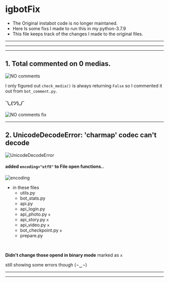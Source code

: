 # igbotFix
* The Original instabot code is no longer maintaned. <br>
* Here Is some fixs I made to run this in my python-3.7.9 <br>
* This file keeps track of the changes I made to the original files. <br>


--------------------------
--------------------------
--------------------------


## 1. Total commented on 0 medias.
![NO comments](https://user-images.githubusercontent.com/71658024/116228184-c2233980-a776-11eb-986c-e0db07e8b851.jpg) <br>

I only figured out `check_media()` is always returning `False` so I commented it out from `bot_comment.py`. <br> 

#### ¯\\\_(ツ)\_/¯ <br>
![NO comments fix](https://user-images.githubusercontent.com/71658024/116227568-1bd73400-a776-11eb-9622-18c9bad56882.jpg) <br>



---
## 2. UnicodeDecodeError: 'charmap' codec can't decode
![UnicodeDecodeError](https://user-images.githubusercontent.com/71658024/116223186-19261000-a771-11eb-9819-c97063114d7c.jpg) <br>

#### added `encoding="utf8"` to File open functions..
![encoding](https://user-images.githubusercontent.com/71658024/116225178-54294300-a773-11eb-9117-a394884f076d.jpg) <br>

- in these files
    - utils.py
    - bot_stats.py
    - api.py
    - api_login.py
    - api_photo.py `x`
    - api_story.py `x`
    - api_video.py `x`
    - bot_checkpoint.py `x`
    - prepare.py
<br>

**Didn't change those opend in binary mode** marked as `x`

still showing some errors though (¬‿¬)

---
---

